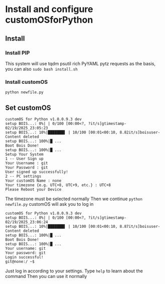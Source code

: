 # Install and configure customOSforPython
## Install
### Install PIP
This system will use tqdm psutil rich PyYAML pytz requests as the basis, you can also `sudo bash install.sh`
### Install customOS
`python newfile.py`
## Set customOS
```
customOS for Python v1.0.0.9.3 dev
setup BOIS...: 0%| | 0/100 [00:00<?, ?it/s]gtimestamp- 02/19/2025_23:05:23
setup BOIS...: 10%|███████▌ | 10/100 [00:01<00:10, 8.82it/s]boisuser-Content deleted
setup BOIS...: 100%|█ ...
Boot Bois Done!
setup BOIS...: 100%|█ ...
Setup Your System
1 -- User Sign up
Your Username : git
Your Password : git
User signed up successfully!
2 -- PC settings
Your customOS Name : none
Your timezone {e.g. UTC+8, UTC+9, etc.} : UTC+8
Please Reboot your Device
```
The timezone must be selected normally
Then we continue `python newfile.py`
customOS will ask you to log in
```
customOS for Python v1.0.0.9.3 dev
setup BOIS...: 0%| | 0/100 [00:00<?, ?it/s]gtimestamp- 02/19/2025_23:06:24
setup BOIS...: 10%|███████▌ | 10/100 [00:01<00:10, 8.87it/s]boisuser-Content deleted
setup BOIS...: 100%|█ ...
Boot Bois Done!
setup BOIS...: 100%|█ ...
Your username: git
Your password: git
Login successful!
git@none:/ ~$
```
Just log in according to your settings.
Type `help` to learn about the command
Then you can use it normally